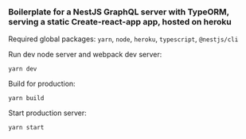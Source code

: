 ### Boilerplate for a NestJS GraphQL server with TypeORM, serving a static Create-react-app app, hosted on heroku

Required global packages: `yarn`, `node`, `heroku`, `typescript`, `@nestjs/cli`

Run dev node server and webpack dev server:

```
yarn dev
```

Build for production:

```
yarn build
```

Start production server:

```
yarn start
```
